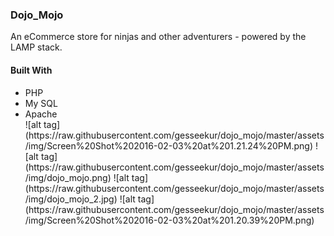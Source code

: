 <h3>Dojo_Mojo</h3>
<p>An eCommerce store for ninjas and other adventurers - powered by the LAMP stack.</p>

<h4> Built With </h4>
<ul>
  <li>PHP</li>
  <li>My SQL</li>
  <li>Apache</li>
</u>
![alt tag](https://raw.githubusercontent.com/gesseekur/dojo_mojo/master/assets/img/Screen%20Shot%202016-02-03%20at%201.21.24%20PM.png)
![alt tag](https://raw.githubusercontent.com/gesseekur/dojo_mojo/master/assets/img/dojo_mojo.png)
![alt tag](https://raw.githubusercontent.com/gesseekur/dojo_mojo/master/assets/img/dojo_mojo_2.jpg)
![alt tag](https://raw.githubusercontent.com/gesseekur/dojo_mojo/master/assets/img/Screen%20Shot%202016-02-03%20at%201.20.39%20PM.png)
